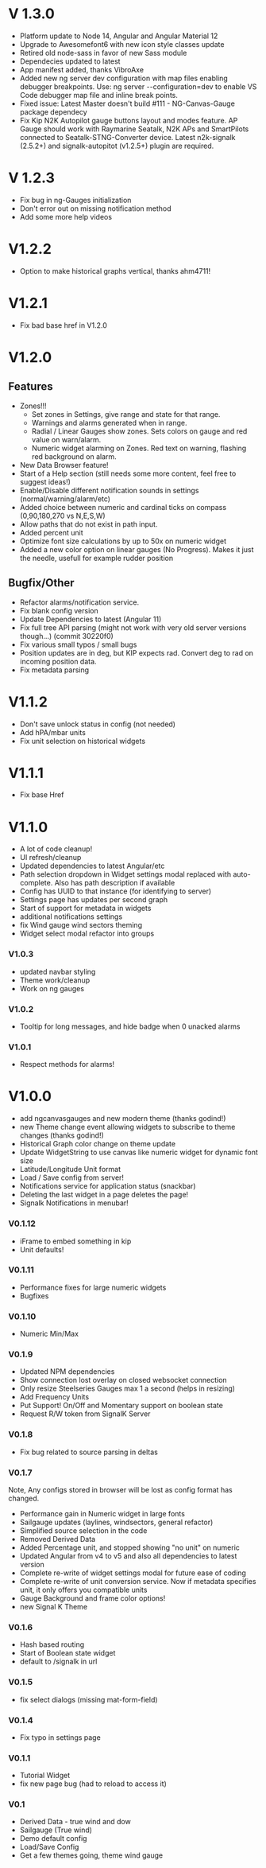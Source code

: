 # V 1.3.0
* Platform update to Node 14, Angular and Angular Material 12
* Upgrade to Awesomefont6 with new icon style classes update
* Retired old node-sass in favor of new Sass module
* Dependecies updated to latest
* App manifest added, thanks VibroAxe
* Added new ng server dev configuration with map files enabling debugger breakpoints. Use: ng server --configuration=dev to enable VS Code debugger map file and inline break points.
* Fixed issue: Latest Master doesn't build #111 - NG-Canvas-Gauge package dependecy
* Fix Kip N2K Autopilot gauge buttons layout and modes feature. AP Gauge should work with Raymarine Seatalk, N2K APs and SmartPilots connected to Seatalk-STNG-Converter device. Latest n2k-signalk (2.5.2+) and signalk-autopitot (v1.2.5+) plugin are required.

# V 1.2.3
* Fix bug in ng-Gauges initialization
* Don't error out on missing notification method
* Add some more help videos

# V1.2.2
* Option to make historical graphs vertical, thanks ahm4711!

# V1.2.1
* Fix bad base href in V1.2.0

# V1.2.0
## Features
* Zones!!!
  * Set zones in Settings, give range and state for that range.
  * Warnings and alarms generated when in range.
  * Radial / Linear Gauges show zones. Sets colors on gauge and red value on warn/alarm.
  * Numeric widget alarming on Zones. Red text on warning, flashing red background on alarm.
* New Data Browser feature!
* Start of a Help section (still needs some more content, feel free to suggest ideas!)
* Enable/Disable different notification sounds in settings (normal/warning/alarm/etc)
* Added choice between numeric and cardinal ticks on compass (0,90,180,270 vs N,E,S,W)
* Allow paths that do not exist in path input.
* Added percent unit
* Optimize font size calculations by up to 50x on numeric widget
* Added a new color option on linear gauges (No Progress). Makes it just the needle, usefull for example rudder position

## Bugfix/Other
* Refactor alarms/notification service.
* Fix blank config version
* Update Dependencies to latest (Angular 11)
* Fix full tree API parsing (might not work with very old server versions though...) (commit 30220f0)
* Fix various small typos / small bugs
* Position updates are in deg, but KIP expects rad. Convert deg to rad on incoming position data.
* Fix metadata parsing

# V1.1.2
* Don't save unlock status in config (not needed)
* Add hPA/mbar units
* Fix unit selection on historical widgets

# V1.1.1
* Fix base Href

# V1.1.0
* A lot of code cleanup!
* UI refresh/cleanup
* Updated dependencies to latest Angular/etc
* Path selection dropdown in Widget settings modal replaced with auto-complete. Also has path description if available
* Config has UUID to that instance (for identifying to server)
* Settings page has updates per second graph
* Start of support for metadata in widgets
* additional notifications settings
* fix Wind gauge wind sectors theming
* Widget select modal refactor into groups

### V1.0.3
* updated navbar styling
* Theme work/cleanup
* Work on ng gauges
 
### V1.0.2
* Tooltip for long messages, and hide badge when 0 unacked alarms 

### V1.0.1
* Respect methods for alarms! 

# V1.0.0
* add ngcanvasgauges and new modern theme (thanks godind!)
* new Theme change event allowing widgets to subscribe to theme changes (thanks godind!)
* Historical Graph color change on theme update
* Update WidgetString to use canvas like numeric widget for dynamic font size
* Latitude/Longitude Unit format
* Load / Save config from server!
* Notifications service for application status (snackbar)
* Deleting the last widget in a page deletes the page!
* Signalk Notifications in menubar!

### V0.1.12
* iFrame to embed something in kip
* Unit defaults!

### V0.1.11
* Performance fixes for large numeric widgets
* Bugfixes

### V0.1.10
* Numeric Min/Max


### V0.1.9
* Updated NPM dependencies
* Show connection lost overlay on closed websocket connection
* Only resize Steelseries Gauges max 1 a second (helps in resizing)
* Add Frequency Units
* Put Support! On/Off and Momentary support on boolean state
* Request R/W token from SignalK Server

### V0.1.8
* Fix bug related to source parsing in deltas

### V0.1.7
Note, Any configs stored in browser will be lost as config format has changed.
* Performance gain in Numeric widget in large fonts
* Sailgauge updates (laylines, windsectors, general refactor)
* Simplified source selection in the code
* Removed Derived Data
* Added Percentage unit, and stopped showing "no unit" on numeric
* Updated Angular from v4 to v5 and also all dependencies to latest version
* Complete re-write of widget settings modal for future ease of coding
* Complete re-write of unit conversion service. Now if metadata specifies unit, it only offers you compatible units
* Gauge Background and frame color options!
* new Signal K Theme

### V0.1.6
* Hash based routing
* Start of Boolean state widget
* default to /signalk in url

### V0.1.5
* fix select dialogs (missing mat-form-field)

### V0.1.4
* Fix typo in settings page

### V0.1.1
* Tutorial Widget
* fix new page bug (had to reload to access it)

### V0.1
* Derived Data - true wind and dow
* Sailgauge (True wind)
* Demo default config
* Load/Save Config
* Get a few themes going, theme wind gauge
